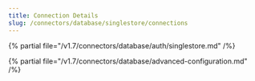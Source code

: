 ```yaml
---
title: Connection Details
slug: /connectors/database/singlestore/connections
---
```


{% partial file="/v1.7/connectors/database/auth/singlestore.md" /%}

{% partial file="/v1.7/connectors/database/advanced-configuration.md" /%}
